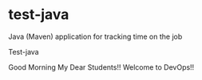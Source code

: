 # test-java
Java (Maven) application for tracking time on the job

Test-java

Good Morning My Dear Students!! Welcome to DevOps!!
